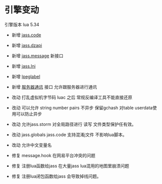 # 引擎变动 

引擎版本 lua 5.34

* 新增 [jass.code](Lua/jass交互.md)
* 新增 [jass.dzapi](Lua/dzapi.md)
* 新增 [jass.message](Lua/message/_sidebar.md) 新接口
* 新增 [jass.lni](https://github.com/actboy168/lni)
* 新增 [lpeglabel](https://github.com/sqmedeiros/lpeglabel)
* 新增 [服务器通讯](Lua/服务器交互) 接口 允许跟服务器进行通讯

* 改动 打乱虚拟机字节码 luac 之后 常规反编译工具不能直接还原
* 改动 可以允许 string  number pairs 不异步 保留gchash 对table userdata使用可以防止异步
* 改动 允许jass.storm 对全局路径进行 读写 文件类型保护任有效。
* 改动 jass.globals  jass.code 支持混淆j文件 不影响lua脚本。
* 改动 允许中文变量名 

* 修复 message.hook 在网易平台冲突的问题
* 修复 注册lua函数给jass 在大量jass lua混用的地图里崩溃问题
* 修复 注册lua闭包函数给jass 会导致掉线问题。
